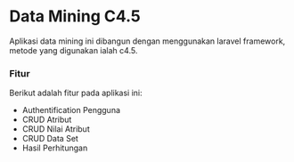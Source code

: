 # Data Mining C4.5
Aplikasi data mining ini dibangun dengan menggunakan laravel framework, metode yang digunakan ialah c4.5.

### Fitur
Berikut adalah fitur pada aplikasi ini:
- Authentification Pengguna
- CRUD Atribut
- CRUD Nilai Atribut
- CRUD Data Set
- Hasil Perhitungan
